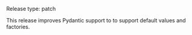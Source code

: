 Release type: patch

This release improves Pydantic support to to support default values and factories.
